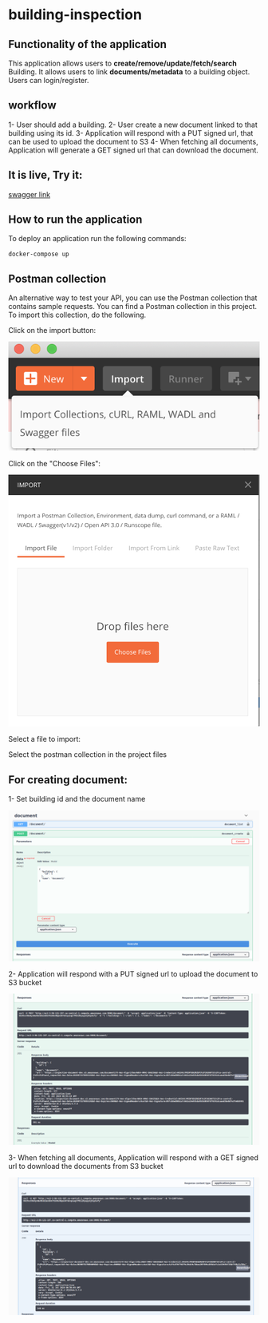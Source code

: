 # building-inspection

## Functionality of the application

This application allows users to **create/remove/update/fetch/search** Building. 
It allows users to link **documents/metadata** to a building object.
Users can login/register.

## workflow

1- User should add a building.
2- User create a new document linked to that building using its id.
3- Application will respond with a PUT signed url, that can be used to upload the document to S3
4- When fetching all documents, Application will generate a GET signed url that can download the document.

## It is live, Try it:
[swagger link](http://ec2-3-96-131-197.ca-central-1.compute.amazonaws.com:9000/swagger/)


## How to run the application


To deploy an application run the following commands:

```
docker-compose up
```


## Postman collection

An alternative way to test your API, you can use the Postman collection that contains sample requests. You can find a Postman collection in this project. To import this collection, do the following.

Click on the import button:

![Alt text](images/import-collection-1.png?raw=true "Image 1")


Click on the "Choose Files":

![Alt text](images/import-collection-2.png?raw=true "Image 2")


Select a file to import:

Select the postman collection in the project files

## For creating document:

1- Set building id and the document name

![Alt text](images/creating_document.png)

2- Application will respond with a PUT signed url to upload the document to S3 bucket

![Alt text](images/document_response.png)

3- When fetching all documents, Application will respond with a GET signed url to download the documents from S3 bucket

![Alt text](images/getting_document.png)




